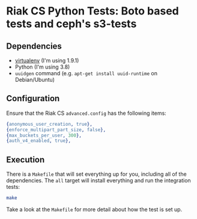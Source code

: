 # Riak CS Python Tests: Boto based tests and ceph's s3-tests

## Dependencies

* [virtualenv](http://www.virtualenv.org/en/latest/#installation) (I'm using 1.9.1)
* Python (I'm using 3.8)
* `uuidgen` command (e.g. `apt-get install uuid-runtime` on Debian/Ubuntu)

## Configuration

Ensure that the Riak CS `advanced.config` has the following items:

```erlang
{anonymous_user_creation, true},
{enforce_multipart_part_size, false},
{max_buckets_per_user, 300},
{auth_v4_enabled, true},
```

## Execution

There is a `Makefile` that will set everything up for you, including all of the
dependencies. The `all` target will install everything and run the integration
tests:

```bash
make
```

Take a look at the `Makefile` for more detail about how the test is set up.
